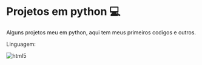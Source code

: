 # Projetos em python 💻
<p>
Alguns projetos meu em python, aqui tem meus primeiros codigos e outros.
</p>
<p>
Linguagem:
</p>
<div style="display: inline_block">
  <img aling="center" alt="html5" src="https://img.shields.io/badge/PYTHON-2B2728?style=for-the-badge&logo=python&logoColor=3776AB"/>
</div>
